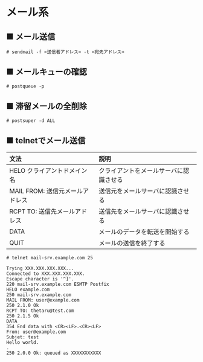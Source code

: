 # メール系
## ■ メール送信
```
# sendmail -f <送信者アドレス> -t <宛先アドレス>
```
## ■ メールキューの確認
```
# postqueue -p
```

## ■ 滞留メールの全削除
```
# postsuper -d ALL
```

## ■ telnetでメール送信

|文法|説明|
|:---|:---|
|HELO クライアントドメイン名|クライアントをメールサーバに認識させる|
|MAIL FROM: 送信元メールアドレス|送信元をメールサーバに認識させる|
|RCPT TO: 送信先メールアドレス|送信先をメールサーバに認識させる|
|DATA|メールのデータを転送を開始する|
|QUIT|メールの送信を終了する|

```
# telnet mail-srv.example.com 25
```
```
Trying XXX.XXX.XXX.XXX...
Connected to XXX.XXX.XXX.XXX.
Escape character is '^]'.
220 mail-srv.example.com ESMTP Postfix
HELO example.com
250 mail-srv.example.com
MAIL FROM: user@example.com
250 2.1.0 Ok
RCPT TO: thetaru@test.com
250 2.1.5 Ok
DATA
354 End data with <CR><LF>.<CR><LF>
From: user@example.com
Subjet: test
Hello world.
.
250 2.0.0 Ok: queued as XXXXXXXXXXX
```
